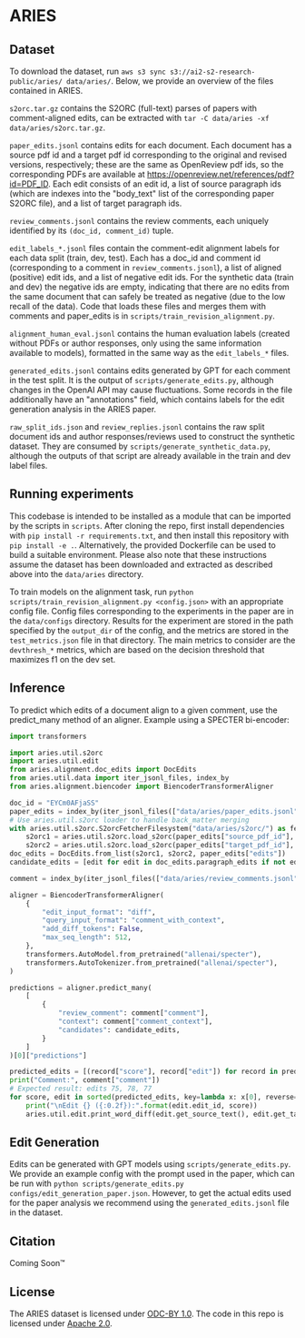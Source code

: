 # ARIES

## Dataset

To download the dataset, run `aws s3 sync s3://ai2-s2-research-public/aries/ data/aries/`. Below, we provide an overview of the files contained in ARIES.

`s2orc.tar.gz` contains the S2ORC (full-text) parses of papers with comment-aligned edits, can be extracted with `tar -C data/aries -xf data/aries/s2orc.tar.gz`.  

`paper_edits.jsonl` contains edits for each document.  Each document has a source pdf id and a target pdf id corresponding to the original and revised versions, respectively; these are the same as OpenReview pdf ids, so the corresponding PDFs are available at https://openreview.net/references/pdf?id=PDF_ID.  Each edit consists of an edit id, a list of source paragraph ids (which are indexes into the "body_text" list of the corresponding paper S2ORC file), and a list of target paragraph ids.

`review_comments.jsonl` contains the review comments, each uniquely identified by its `(doc_id, comment_id)` tuple.

`edit_labels_*.jsonl` files contain the comment-edit alignment labels for each data split (train, dev, test).  Each has a doc_id and comment id (corresponding to a comment in `review_comments.jsonl`), a list of aligned (positive) edit ids, and a list of negative edit ids.  For the synthetic data (train and dev) the negative ids are empty, indicating that there are no edits from the same document that can safely be treated as negative (due to the low recall of the data).  Code that loads these files and merges them with comments and paper_edits is in `scripts/train_revision_alignment.py`.

`alignment_human_eval.jsonl` contains the human evaluation labels (created without PDFs or author responses, only using the same information available to models), formatted in the same way as the `edit_labels_*` files.

`generated_edits.jsonl` contains edits generated by GPT for each comment in the test split.  It is the output of `scripts/generate_edits.py`, although changes in the OpenAI API may cause fluctuations.  Some records in the file additionally have an "annotations" field, which contains labels for the edit generation analysis in the ARIES paper.

`raw_split_ids.json` and `review_replies.jsonl` contains the raw split document ids and author responses/reviews used to construct the synthetic dataset.  They are consumed by `scripts/generate_synthetic_data.py`, although the outputs of that script are already available in the train and dev label files.


## Running experiments

This codebase is intended to be installed as a module that can be imported by the scripts in `scripts`.  After cloning the repo, first install dependencies with `pip install -r requirements.txt`, and then install this repository with `pip install -e .`.  Alternatively, the provided Dockerfile can be used to build a suitable environment.  Please also note that these instructions assume the dataset has been downloaded and extracted as described above into the `data/aries` directory.

To train models on the alignment task, run `python scripts/train_revision_alignment.py <config.json>` with an appropriate config file.  Config files corresponding to the experiments in the paper are in the `data/configs` directory.  Results for the experiment are stored in the path specified by the `output_dir` of the config, and the metrics are stored in the `test_metrics.json` file in that directory.  The main metrics to consider are the `devthresh_*` metrics, which are based on the decision threshold that maximizes f1 on the dev set.


## Inference

To predict which edits of a document align to a given comment, use the predict_many method of an aligner.  Example using a SPECTER bi-encoder:

```python
import transformers

import aries.util.s2orc
import aries.util.edit
from aries.alignment.doc_edits import DocEdits
from aries.util.data import iter_jsonl_files, index_by
from aries.alignment.biencoder import BiencoderTransformerAligner

doc_id = "EYCm0AFjaSS"
paper_edits = index_by(iter_jsonl_files(["data/aries/paper_edits.jsonl"]), "doc_id", one_to_one=True)[doc_id]
# Use aries.util.s2orc loader to handle back_matter merging
with aries.util.s2orc.S2orcFetcherFilesystem("data/aries/s2orc/") as fetcher:
    s2orc1 = aries.util.s2orc.load_s2orc(paper_edits["source_pdf_id"], fetcher)
    s2orc2 = aries.util.s2orc.load_s2orc(paper_edits["target_pdf_id"], fetcher)
doc_edits = DocEdits.from_list(s2orc1, s2orc2, paper_edits["edits"])
candidate_edits = [edit for edit in doc_edits.paragraph_edits if not edit.is_identical()]

comment = index_by(iter_jsonl_files(["data/aries/review_comments.jsonl"]), "doc_id")[doc_id][0]

aligner = BiencoderTransformerAligner(
    {
        "edit_input_format": "diff",
        "query_input_format": "comment_with_context",
        "add_diff_tokens": False,
        "max_seq_length": 512,
    },
    transformers.AutoModel.from_pretrained("allenai/specter"),
    transformers.AutoTokenizer.from_pretrained("allenai/specter"),
)

predictions = aligner.predict_many(
    [
        {
            "review_comment": comment["comment"],
            "context": comment["comment_context"],
            "candidates": candidate_edits,
        }
    ]
)[0]["predictions"]

predicted_edits = [(record["score"], record["edit"]) for record in predictions if record["pred"] == 1]
print("Comment:", comment["comment"])
# Expected result: edits 75, 78, 77
for score, edit in sorted(predicted_edits, key=lambda x: x[0], reverse=True)[:3]:
    print("\nEdit {} ({:0.2f}):".format(edit.edit_id, score))
    aries.util.edit.print_word_diff(edit.get_source_text(), edit.get_target_text(), color_format="ansi")
```

## Edit Generation

Edits can be generated with GPT models using `scripts/generate_edits.py`.  We provide an example config with the prompt used in the paper, which can be run with `python scripts/generate_edits.py configs/edit_generation_paper.json`.  However, to get the actual edits used for the paper analysis we recommend using the `generated_edits.jsonl` file in the dataset.

## Citation

Coming Soon™

## License

The ARIES dataset is licensed under [ODC-BY 1.0](https://opendatacommons.org/licenses/by/1-0/).  The code in this repo is licensed under [Apache 2.0](https://apache.org/licenses/LICENSE-2.0).
